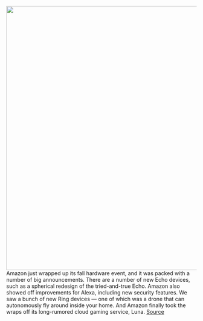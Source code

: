 <img src='https://cdn.vox-cdn.com/thumbor/VRAMlcH7EfJ6ypFE8lkDA3PzxLo=/0x0:1584x875/1200x800/filters:focal(668x328:920x580)/cdn.vox-cdn.com/uploads/chorus_image/image/67463337/image__5_.5.png' width='700px' /><br/>
Amazon just wrapped up its fall hardware event, and it was packed with a number of big announcements. There are a number of new Echo devices, such as a spherical redesign of the tried-and-true Echo. Amazon also showed off improvements for Alexa, including new security features. We saw a bunch of new Ring devices — one of which was a drone that can autonomously fly around inside your home. And Amazon finally took the wraps off its long-rumored cloud gaming service, Luna.
<a href='https://www.theverge.com/2020/9/24/21450413/amazon-echo-alexa-ring-luna-event-recap-biggest-announcements'> Source <a/>